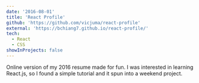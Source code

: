 ```yaml
---
date: '2016-08-01'
title: 'React Profile'
github: 'https://github.com/vicjuma/react-profile'
external: 'https://bchiang7.github.io/react-profile/'
tech:
  - React
  - CSS
showInProjects: false
---
```


Online version of my 2016 resume made for fun. I was interested in learning React.js, so I found a simple tutorial and it spun into a weekend project.
